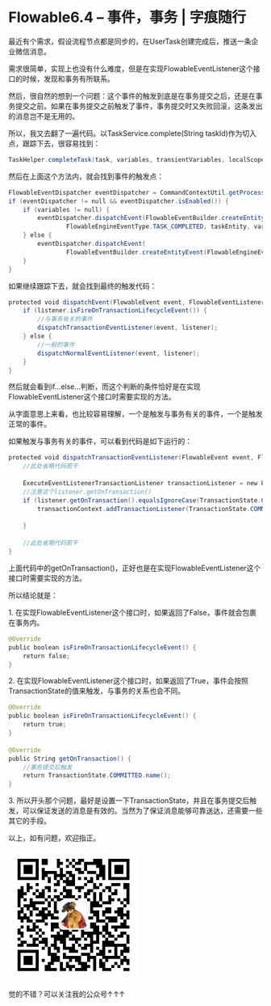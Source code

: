 # Flowable6.4 – 事件，事务 | 字痕随行
最近有个需求，假设流程节点都是同步的，在UserTask创建完成后，推送一条企业微信消息。

需求很简单，实现上也没有什么难度，但是在实现FlowableEventListener这个接口的时候，发现和事务有所联系。

然后，很自然的想到一个问题：这个事件的触发到底是在事务提交之后，还是在事务提交之前。如果在事务提交之前触发了事件，事务提交时又失败回滚，这条发出的消息岂不是无用的。

所以，我又去翻了一遍代码。以TaskService.complete(String taskId)作为切入点，跟踪下去，很容易找到：

```Java
TaskHelper.completeTask(task, variables, transientVariables, localScope, commandContext);

```
然后在上面这个方法内，就会找到事件的触发点：

```Java
FlowableEventDispatcher eventDispatcher = CommandContextUtil.getProcessEngineConfiguration(commandContext).getEventDispatcher();
if (eventDispatcher != null && eventDispatcher.isEnabled()) {
    if (variables != null) {
        eventDispatcher.dispatchEvent(FlowableEventBuilder.createEntityWithVariablesEvent(
                FlowableEngineEventType.TASK_COMPLETED, taskEntity, variables, localScope));
    } else {
        eventDispatcher.dispatchEvent(
                FlowableEventBuilder.createEntityEvent(FlowableEngineEventType.TASK_COMPLETED, taskEntity));
    }
}

```
如果继续跟踪下去，就会找到最终的触发代码：

```Java
protected void dispatchEvent(FlowableEvent event, FlowableEventListener listener) {
    if (listener.isFireOnTransactionLifecycleEvent()) {
        //与事务有关的事件
        dispatchTransactionEventListener(event, listener);
    } else {
        //一般的事件
        dispatchNormalEventListener(event, listener);
    }
}

```
然后就会看到if...else...判断，而这个判断的条件恰好是在实现FlowableEventListener这个接口时需要实现的方法。

从字面意思上来看，也比较容易理解，一个是触发与事务有关的事件，一个是触发正常的事件。

如果触发与事务有关的事件，可以看到代码是如下运行的：

```Java
protected void dispatchTransactionEventListener(FlowableEvent event, FlowableEventListener listener) {
    //此处省略代码若干

    ExecuteEventListenerTransactionListener transactionListener = new ExecuteEventListenerTransactionListener(listener, event); 
    //注意这个listener.getOnTransaction()
    if (listener.getOnTransaction().equalsIgnoreCase(TransactionState.COMMITTING.name())) {
        transactionContext.addTransactionListener(TransactionState.COMMITTING, transactionListener);

    } 

    //此处省略代码若干
}

```
上面代码中的getOnTransaction()，正好也是在实现FlowableEventListener这个接口时需要实现的方法。

所以结论就是：

1\. 在实现FlowableEventListener这个接口时，如果返回了False，事件就会包裹在事务内。

```Java
@Override
public boolean isFireOnTransactionLifecycleEvent() {
    return false;
}

```
2\. 在实现FlowableEventListener这个接口时，如果返回了True，事件会按照TransactionState的值来触发，与事务的关系也会不同。

```Java
@Override
public boolean isFireOnTransactionLifecycleEvent() {
    return true;
}

@Override
public String getOnTransaction() {
    //事务提交后触发
    return TransactionState.COMMITTED.name();
}

```
3\. 所以开头那个问题，最好是设置一下TransactionState，并且在事务提交后触发，可以保证发送的消息是有效的。当然为了保证消息能够可靠送达，还需要一些其它的手段。

以上，如有问题，欢迎指正。

![image](../../images/公众号.jpg)

觉的不错？可以关注我的公众号↑↑↑